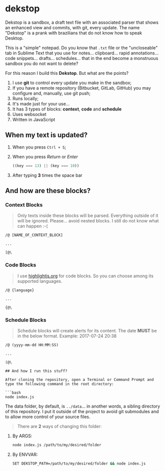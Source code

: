 # dekstop
Dekstop is a sandbox, a draft text file with an associated parser that shows an enhanced view and commits, with git, every update. The name "Dekstop" is a prank with brazilians that do not know how to speak Desktop.

This is a "simple" notepad. Do you know that `.txt` file or the "uncloseable" tab in Sublime Text that you use for notes... clipboard... rapid annotations... code snippets... drafts... schedules... that in the end become a monstruous sandbox you do not want to delete?

For this reason I build this **Dekstop**. But what are the points?

1. I use **git** to control every update you make in the sandbox;
2. If you have a remote repository (Bitbucket, GitLab, GitHub) you may configure and, manually, use git push;
3. Runs locally;
4. It's made just for your use...
5. It has 3 types of blocks: **context**, **code** and **schedule**
6. Uses websocket
7. Written in JavaScript

## When my text is updated?

1. When you press `Ctrl + S`;
2. When you press *Return* or *Enter*

    ```javascript
    ((key === 13) || (key === 10))
    ```
3. After typing **3** times the space bar

## And how are these **blocks**?

### Context Blocks

> Only texts inside these blocks will be parsed. Everything outside of it will be ignored. Please... avoid nested blocks. I still do not know what can happen :-(

```
/@ [NAME_OF_CONTEXT_BLOCK]

...

[@\
```

### Code Blocks

> I use [highlightjs.org](https://highlightjs.org/) for code blocks. So you can choose among its supported languages.

```
/@ {language}

...

{@\
```

### Schedule Blocks

> Schedule blocks will create alerts for its content. The date **MUST** be in the below format. Example: 2017-07-24 20:38

```
/@ (yyyy-mm-dd HH:MM:SS)

...

(@\

## And how I run this stuff?

After cloning the repository, open a Terminal or Command Prompt and type the following command in the root directory:

```bash
node index.js
```

The data folder, by default, is `../data`... in another words, a sibling directory of this repository. I put it outside of the project to avoid git submodules and to allow more control of your source files.

> There are **2** ways of changing this folder:

1. By ARGS:
    
    ```bash
    node index.js /path/to/my/desired/folder
    ```
2. By ENVVAR:

    ```bash
    SET DEKSTOP_PATH=/path/to/my/desired/folder && node index.js
    ```